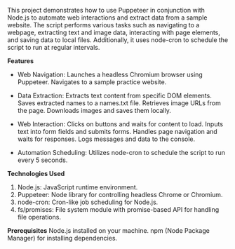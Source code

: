 This project demonstrates how to use Puppeteer in conjunction with Node.js to automate web interactions and extract data from a sample website. The script performs various tasks such as navigating to a webpage, extracting text and image data, interacting with page elements, and saving data to local files. Additionally, it uses node-cron to schedule the script to run at regular intervals.

**Features**

- Web Navigation:
Launches a headless Chromium browser using Puppeteer.
Navigates to a sample practice website.

- Data Extraction:
Extracts text content from specific DOM elements.
Saves extracted names to a names.txt file.
Retrieves image URLs from the page.
Downloads images and saves them locally.

- Web Interaction:
Clicks on buttons and waits for content to load.
Inputs text into form fields and submits forms.
Handles page navigation and waits for responses.
Logs messages and data to the console.

- Automation Scheduling:
Utilizes node-cron to schedule the script to run every 5 seconds.

**Technologies Used**
1. Node.js: JavaScript runtime environment.
2. Puppeteer: Node library for controlling headless Chrome or Chromium.
3. node-cron: Cron-like job scheduling for Node.js.
4. fs/promises: File system module with promise-based API for handling file operations.


**Prerequisites**
Node.js installed on your machine.
npm (Node Package Manager) for installing dependencies.
